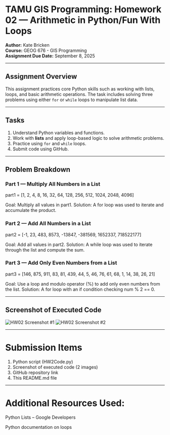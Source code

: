 # TAMU GIS Programming: Homework 02 — Arithmetic in Python/Fun With Loops

**Author:** Kate Bricken  
**Course:** GEOG 676 - GIS Programming  
**Assignment Due Date:** September 8, 2025

---

## Assignment Overview

This assignment practices core Python skills such as working with lists, loops, and basic arithmetic operations. The task includes solving three problems using either `for` or `while` loops to manipulate list data.

---

## Tasks

1. Understand Python variables and functions.
2. Work with **lists** and apply loop-based logic to solve arithmetic problems.
3. Practice using `for` and `while` loops.
4. Submit code using GitHub.

---

## Problem Breakdown

### Part 1 — Multiply All Numbers in a List
part1 = [1, 2, 4, 8, 16, 32, 64, 128, 256, 512, 1024, 2048, 4096]

Goal: Multiply all values in part1.
Solution: A for loop was used to iterate and accumulate the product.

### Part 2 — Add All Numbers in a List
part2 = [-1, 23, 483, 8573, -13847, -381569, 1652337, 718522177]


Goal: Add all values in part2.
Solution: A while loop was used to iterate through the list and compute the sum.

### Part 3 — Add Only Even Numbers from a List
part3 = [146, 875, 911, 83, 81, 439, 44, 5, 46, 76, 61, 68, 1, 14, 38, 26, 21]


Goal: Use a loop and modulo operator (%) to add only even numbers from the list.
Solution: A for loop with an if condition checking num % 2 == 0.

---

## Screenshot of Executed Code

![HW02 Screenshot #1](https://drive.google.com/file/d/1EzWijkp7qq8LH5jGHrRsQPB6NPa985cl/view?usp=share_link) 
![HW02 Screenshot #2](https://drive.google.com/file/d/10Xg3Oi3Dkcl5vj6rsT0yLz_ejZkEjEBx/view?usp=share_link) 

---

# Submission Items
1. Python script (HW2Code.py)
2. Screenshot of executed code (2 images)
3. GitHub repository link
4. This README.md file

---

# Additional Resources Used:

Python Lists – Google Developers

Python documentation on loops
